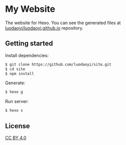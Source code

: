 # My Website
The website for Hexo. You can see the generated files at [luodaoyi/luodaoyi.github.io](https://github.com/luodaoyi/luodaoyi.github.io) repository.
## Getting started
Install dependencies:
``` bash
$ git clone https://github.com/luodaoyi/site.git
$ cd site
$ npm install
```

Generate:

``` bash
$ hexo g
```

Run server:

``` bash
$ hexo s
```

## License

[CC BY 4.0](http://creativecommons.org/licenses/by/4.0/)